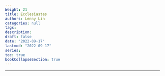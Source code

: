 ```yaml
---
Weight: 21
title: Ecclesiastes
authors: Lenny Lin
categories: null
tags: 
description: 
draft: false
date: "2022-09-17"
lastmod: "2022-09-17"
series:
toc: true
bookCollapseSection: true
---
```



<!--more-->

---



